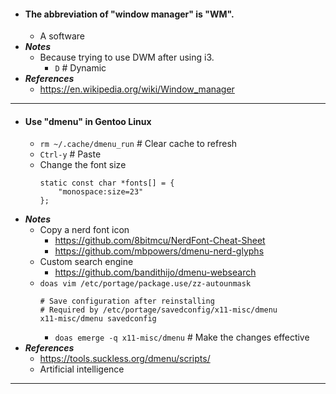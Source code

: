 - #### The abbreviation of "window manager" is "WM".
    - A software
- ***Notes***
    - Because trying to use DWM after using i3.
        - `D` # Dynamic
- ***References***
    - https://en.wikipedia.org/wiki/Window_manager
- ---
- #### Use "dmenu" in Gentoo Linux
    - `rm ~/.cache/dmenu_run` # Clear cache to refresh
    - `Ctrl-y` # Paste
    - Change the font size
      ```
      static const char *fonts[] = {
          "monospace:size=23"
      };
      ```
- ***Notes***
    - Copy a nerd font icon
        - https://github.com/8bitmcu/NerdFont-Cheat-Sheet
        - https://github.com/mbpowers/dmenu-nerd-glyphs
    - Custom search engine
        - https://github.com/bandithijo/dmenu-websearch
    - `doas vim /etc/portage/package.use/zz-autounmask`
      ```
      # Save configuration after reinstalling
      # Required by /etc/portage/savedconfig/x11-misc/dmenu
      x11-misc/dmenu savedconfig
      ```
      - `doas emerge -q x11-misc/dmenu` # Make the changes effective
- ***References***
    - https://tools.suckless.org/dmenu/scripts/
    - Artificial intelligence
- ---
